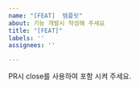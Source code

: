 ```yaml
---
name: "[FEAT]  템플릿"
about: 기능 개발시 작성해 주세요
title: "[FEAT]"
labels: ''
assignees: ''

---
```


PR시 close를 사용하여 포함 시켜 주세요.
